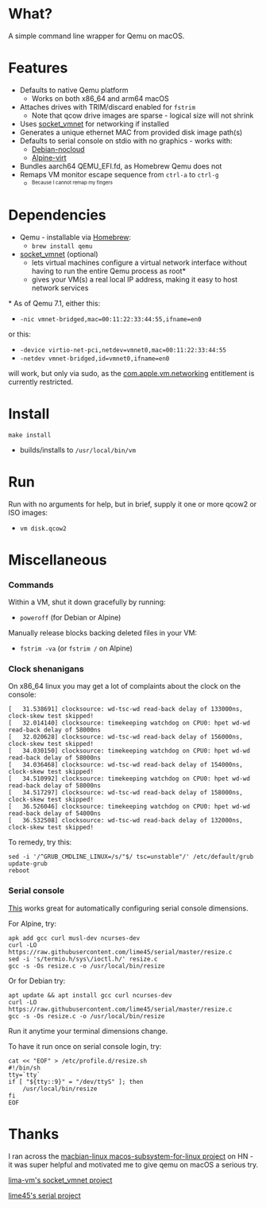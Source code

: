 # What?

A simple command line wrapper for Qemu on macOS.

# Features

* Defaults to native Qemu platform
	* Works on both x86_64 and arm64 macOS
* Attaches drives with TRIM/discard enabled for `fstrim`
	* Note that qcow drive images are sparse - logical size will not shrink
* Uses [socket_vmnet](https://github.com/lima-vm/socket_vmnet) for networking if installed
* Generates a unique ethernet MAC from provided disk image path(s)
* Defaults to serial console on stdio with no graphics - works with:
	* [Debian-nocloud](http://cloud.debian.org/images/cloud/bullseye/latest/)
	* [Alpine-virt](https://alpinelinux.org/downloads/)
* Bundles aarch64 QEMU_EFI.fd, as Homebrew Qemu does not
* Remaps VM monitor escape sequence from `ctrl-a` to `ctrl-g`
	* <sup><sub>Because I cannot remap my fingers</sub></sup>

# Dependencies

* Qemu - installable via [Homebrew](https://brew.sh):
	* `brew install qemu`
* [socket_vmnet](https://github.com/lima-vm/socket_vmnet) (optional)
	* lets virtual machines configure a virtual network interface without having to run the entire Qemu process as root\*
	* gives your VM(s) a real local IP address, making it easy to host network services

\* As of Qemu 7.1, either this:
* `-nic vmnet-bridged,mac=00:11:22:33:44:55,ifname=en0`

or this:
* `-device virtio-net-pci,netdev=vmnet0,mac=00:11:22:33:44:55`
* `-netdev vmnet-bridged,id=vmnet0,ifname=en0`

will work, but only via sudo, as the [com.apple.vm.networking](https://developer.apple.com/documentation/bundleresources/entitlements/com_apple_vm_networking) entitlement is currently restricted.

# Install

`make install`
* builds/installs to `/usr/local/bin/vm`

# Run

Run with no arguments for help, but in brief, supply it one or more qcow2 or ISO images:
* `vm disk.qcow2`

# Miscellaneous

### Commands
Within a VM, shut it down gracefully by running:
* `poweroff` (for Debian or Alpine)

Manually release blocks backing deleted files in your VM:
* `fstrim -va` (or `fstrim /` on Alpine)

### Clock shenanigans
On x86_64 linux you may get a lot of complaints about the clock on the console:
```
[   31.538691] clocksource: wd-tsc-wd read-back delay of 133000ns, clock-skew test skipped!
[   32.014140] clocksource: timekeeping watchdog on CPU0: hpet wd-wd read-back delay of 58000ns
[   32.020628] clocksource: wd-tsc-wd read-back delay of 156000ns, clock-skew test skipped!
[   34.030150] clocksource: timekeeping watchdog on CPU0: hpet wd-wd read-back delay of 58000ns
[   34.036468] clocksource: wd-tsc-wd read-back delay of 154000ns, clock-skew test skipped!
[   34.510992] clocksource: timekeeping watchdog on CPU0: hpet wd-wd read-back delay of 58000ns
[   34.517297] clocksource: wd-tsc-wd read-back delay of 158000ns, clock-skew test skipped!
[   36.526046] clocksource: timekeeping watchdog on CPU0: hpet wd-wd read-back delay of 54000ns
[   36.532508] clocksource: wd-tsc-wd read-back delay of 132000ns, clock-skew test skipped!
```

To remedy, try this:
```
sed -i '/^GRUB_CMDLINE_LINUX=/s/"$/ tsc=unstable"/' /etc/default/grub
update-grub
reboot
```

### Serial console
[This](https://github.com/lime45/serial) works great for automatically configuring serial console dimensions.

For Alpine, try:
```
apk add gcc curl musl-dev ncurses-dev
curl -LO https://raw.githubusercontent.com/lime45/serial/master/resize.c
sed -i 's/termio.h/sys\/ioctl.h/' resize.c
gcc -s -Os resize.c -o /usr/local/bin/resize
```

Or for Debian try:
```
apt update && apt install gcc curl ncurses-dev
curl -LO https://raw.githubusercontent.com/lime45/serial/master/resize.c
gcc -s -Os resize.c -o /usr/local/bin/resize
```

Run it anytime your terminal dimensions change.

To have it run once on serial console login, try:
```
cat << "EOF" > /etc/profile.d/resize.sh
#!/bin/sh
tty=`tty`
if [ "${tty::9}" = "/dev/ttyS" ]; then
	/usr/local/bin/resize
fi
EOF
```

# Thanks

I ran across the [macbian-linux macos-subsystem-for-linux project](https://github.com/macbian-linux/macos-subsystem-for-linux) on HN - it was super helpful and motivated me to give qemu on macOS a serious try.

[lima-vm's socket_vmnet project](https://github.com/lima-vm/socket_vmnet)

[lime45's serial project](https://github.com/lime45/serial)